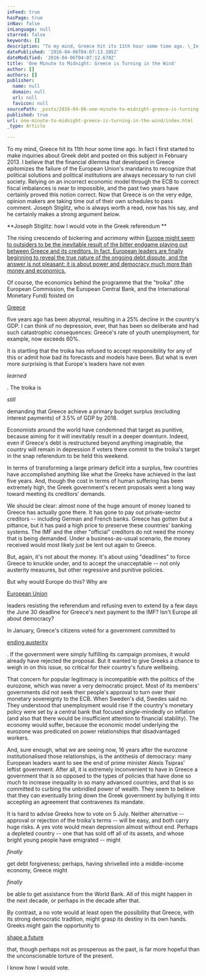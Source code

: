 ```yaml
---
inFeed: true
hasPage: true
inNav: false
inLanguage: null
starred: false
keywords: []
description: "To my mind, Greece hit its 11th hour some time ago. \_In fact I first started to make inquiries about Greek debt and posted on this subject in February 2013.\_I believe that\_the financial dilemma that developed in Greece epitomizes\_the failure of the European Union's mandarins to recognize that political solutions and political institutions are always necessary to run civil society. \_Relying on an incorrect economic model through the ECB\_to correct fiscal imbalances is near to impossible, and the past two years have certainly proved this notion correct. Now that Greece is on the very edge, opinion makers are taking time out of their own schedules to pass comment. \_Joseph Stiglitz, who is always worth a read, now has his say, and he certainly makes a strong argument below.\_"
datePublished: '2016-04-06T04:07:13.105Z'
dateModified: '2016-04-06T04:07:12.678Z'
title: 'One Minute to Midnight: Greece is Turning in the Wind'
author: []
authors: []
publisher:
  name: null
  domain: null
  url: null
  favicon: null
sourcePath: _posts/2016-04-06-one-minute-to-midnight-greece-is-turning-in-the-wind.md
published: true
url: one-minute-to-midnight-greece-is-turning-in-the-wind/index.html
_type: Article

---
```

To my mind, Greece hit its 11th hour some time ago.  In fact I first started to make inquiries about Greek debt and posted on this subject in February 2013\. I believe that the financial dilemma that developed in Greece epitomizes the failure of the European Union's mandarins to recognize that political solutions and political institutions are always necessary to run civil society.  Relying on an incorrect economic model through the ECB to correct fiscal imbalances is near to impossible, and the past two years have certainly proved this notion correct. Now that Greece is on the very edge, opinion makers are taking time out of their own schedules to pass comment.  Joseph Stiglitz, who is always worth a read, now has his say, and he certainly makes a strong argument below. 

**Joseph Stiglitz: how I would vote in the Greek referendum **

The rising crescendo of bickering and acrimony within [Europe might seem to outsiders to be the inevitable result of the bitter endgame playing out between Greece and its creditors. In fact, European leaders are finally beginning to reveal the true nature of the ongoing debt dispute, and the answer is not pleasant: it is about power and democracy much more than money and economics.][0]

Of course, the economics behind the programme that the "troika" (the European Commission, the European Central Bank, and the International Monetary Fund) foisted on

[Greece][1]

five years ago has been abysmal, resulting in a 25% decline in the country's GDP. I can think of no depression, ever, that has been so deliberate and had such catastrophic consequences: Greece's rate of youth unemployment, for example, now exceeds 60%.

It is startling that the troika has refused to accept responsibility for any of this or admit how bad its forecasts and models have been. But what is even more surprising is that Europe's leaders have not even

_learned_

. The troika is

_still_

demanding that Greece achieve a primary budget surplus (excluding interest payments) of 3.5% of GDP by 2018\.

Economists around the world have condemned that target as punitive, because aiming for it will inevitably result in a deeper downturn. Indeed, even if Greece's debt is restructured beyond anything imaginable, the country will remain in depression if voters there commit to the troika's target in the snap referendum to be held this weekend.

In terms of transforming a large primary deficit into a surplus, few countries have accomplished anything like what the Greeks have achieved in the last five years. And, though the cost in terms of human suffering has been extremely high, the Greek government's recent proposals went a long way toward meeting its creditors' demands.

We should be clear: almost none of the huge amount of money loaned to Greece has actually gone there. It has gone to pay out private-sector creditors -- including German and French banks. Greece has gotten but a pittance, but it has paid a high price to preserve these countries' banking systems. The IMF and the other "official" creditors do not need the money that is being demanded. Under a business-as-usual scenario, the money received would most likely just be lent out again to Greece.

But, again, it's not about the money. It's about using "deadlines" to force Greece to knuckle under, and to accept the unacceptable -- not only austerity measures, but other regressive and punitive policies.

But why would Europe do this? Why are

[European Union][2]

leaders resisting the referendum and refusing even to extend by a few days the June 30 deadline for Greece's next payment to the IMF? Isn't Europe all about democracy?

In January, Greece's citizens voted for a government committed to

[ending austerity][3]

. If the government were simply fulfilling its campaign promises, it would already have rejected the proposal. But it wanted to give Greeks a chance to weigh in on this issue, so critical for their country's future wellbeing.

That concern for popular legitimacy is incompatible with the politics of the eurozone, which was never a very democratic project. Most of its members' governments did not seek their people's approval to turn over their monetary sovereignty to the ECB. When Sweden's did, Swedes said no. They understood that unemployment would rise if the country's monetary policy were set by a central bank that focused single-mindedly on inflation (and also that there would be insufficient attention to financial stability). The economy would suffer, because the economic model underlying the eurozone was predicated on power relationships that disadvantaged workers.

And, sure enough, what we are seeing now, 16 years after the eurozone institutionalised those relationships, is the antithesis of democracy: many European leaders want to see the end of prime minister Alexis Tsipras' leftist government. After all, it is extremely inconvenient to have in Greece a government that is so opposed to the types of policies that have done so much to increase inequality in so many advanced countries, and that is so committed to curbing the unbridled power of wealth. They seem to believe that they can eventually bring down the Greek government by bullying it into accepting an agreement that contravenes its mandate.

It is hard to advise Greeks how to vote on 5 July. Neither alternative -- approval or rejection of the troika's terms -- will be easy, and both carry huge risks. A yes vote would mean depression almost without end. Perhaps a depleted country -- one that has sold off all of its assets, and whose bright young people have emigrated -- might

_finally_

get debt forgiveness; perhaps, having shrivelled into a middle-income economy, Greece might

_finally_

be able to get assistance from the World Bank. All of this might happen in the next decade, or perhaps in the decade after that.

By contrast, a no vote would at least open the possibility that Greece, with its strong democratic tradition, might grasp its destiny in its own hands. Greeks might gain the opportunity to

[shape a future][4]

that, though perhaps not as prosperous as the past, is far more hopeful than the unconscionable torture of the present.

I know how I would vote.

[0]: http://www.theguardian.com/world/europe-news
[1]: http://www.theguardian.com/world/greece
[2]: http://www.theguardian.com/world/eu
[3]: http://www.project-syndicate.org/commentary/greece-government-reforms-by-yanis-varoufakis-2015-05
[4]: http://www.project-syndicate.org/commentary/new-beginning-for-greece-eurozone-exit-by-dennis-j--snower-2015-06